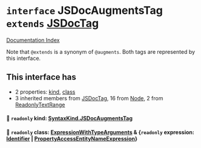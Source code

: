 # `interface` JSDocAugmentsTag `extends` [JSDocTag](../interface.JSDocTag/README.md)

[Documentation Index](../README.md)

Note that `@extends` is a synonym of `@augments`.
Both tags are represented by this interface.

## This interface has

- 2 properties:
[kind](#-readonly-kind-syntaxkindjsdocaugmentstag),
[class](#-readonly-class-expressionwithtypearguments--readonly-expression-identifier--propertyaccessentitynameexpression)
- 3 inherited members from [JSDocTag](../interface.JSDocTag/README.md), 16 from [Node](../interface.Node/README.md), 2 from [ReadonlyTextRange](../interface.ReadonlyTextRange/README.md)


#### 📄 `readonly` kind: [SyntaxKind.JSDocAugmentsTag](../enum.SyntaxKind/README.md#jsdocaugmentstag--329)



#### 📄 `readonly` class: [ExpressionWithTypeArguments](../interface.ExpressionWithTypeArguments/README.md) \& \{`readonly` expression: [Identifier](../interface.Identifier/README.md) | [PropertyAccessEntityNameExpression](../interface.PropertyAccessEntityNameExpression/README.md)}



